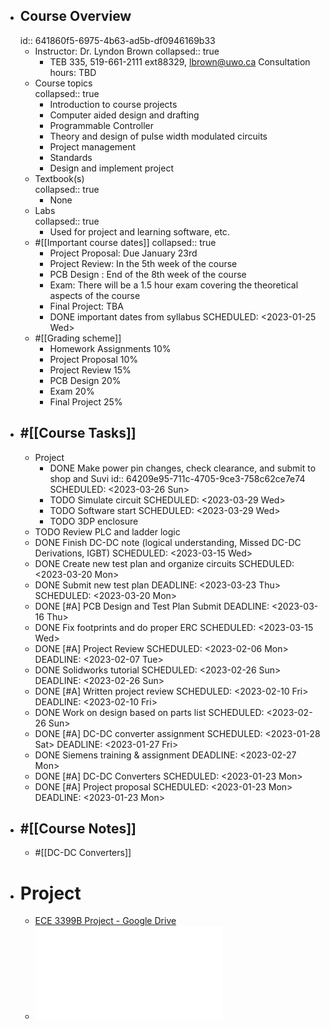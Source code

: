 - ## Course Overview
  id:: 641860f5-6975-4b63-ad5b-df0946169b33
	- Instructor: Dr. Lyndon Brown
	  collapsed:: true
		- TEB 335, 519-661-2111 ext88329, lbrown@uwo.ca
		  Consultation hours: TBD
	- Course topics  
	  collapsed:: true
		- Introduction to course projects
		- Computer aided design and drafting
		- Programmable Controller
		- Theory and design of pulse width modulated circuits
		- Project management
		- Standards
		- Design and implement project
	- Textbook(s)  
	  collapsed:: true
		- None
	- Labs  
	  collapsed:: true
		- Used for project and learning software, etc.
	- #[[Important course dates]]
	  collapsed:: true
		- Project Proposal: Due January 23rd
		- Project Review: In the 5th week of the course
		- PCB Design : End of the 8th week of the course
		- Exam: There will be a 1.5 hour exam covering the theoretical aspects of the course
		- Final Project: TBA
		- DONE important dates from syllabus
		  SCHEDULED: <2023-01-25 Wed>
	- #[[Grading scheme]]
		- Homework Assignments 10%
		- Project Proposal 10%
		- Project Review 15%
		- PCB Design 20%
		- Exam 20%
		- Final Project 25%
- ## #[[Course Tasks]]
	- Project
		- DONE Make power pin changes, check clearance, and submit to shop and Suvi
		  id:: 64209e95-711c-4705-9ce3-758c62ce7e74
		  SCHEDULED: <2023-03-26 Sun>
		- TODO Simulate circuit
		  SCHEDULED: <2023-03-29 Wed>
		- TODO Software start
		  SCHEDULED: <2023-03-29 Wed>
		- TODO 3DP enclosure
	- TODO Review PLC and ladder logic
	- DONE Finish DC-DC note (logical understanding, Missed DC-DC Derivations, IGBT)
	  SCHEDULED: <2023-03-15 Wed>
	- DONE Create new test plan and organize circuits
	  SCHEDULED: <2023-03-20 Mon>
	- DONE Submit new test plan
	  DEADLINE: <2023-03-23 Thu>
	  SCHEDULED: <2023-03-20 Mon>
	- DONE [#A] PCB Design and Test Plan Submit
	  DEADLINE: <2023-03-16 Thu>
	- DONE Fix footprints and do proper ERC
	  SCHEDULED: <2023-03-15 Wed>
	- DONE [#A] Project Review
	  SCHEDULED: <2023-02-06 Mon>
	  DEADLINE: <2023-02-07 Tue>
	- DONE Solidworks tutorial
	  SCHEDULED: <2023-02-26 Sun>
	  DEADLINE: <2023-02-26 Sun>
	- DONE [#A] Written project review
	  SCHEDULED: <2023-02-10 Fri>
	  DEADLINE: <2023-02-10 Fri>
	- DONE Work on design based on parts list
	  SCHEDULED: <2023-02-26 Sun>
	- DONE [#A] DC-DC converter assignment
	  SCHEDULED: <2023-01-28 Sat>
	  DEADLINE: <2023-01-27 Fri>
	- DONE Siemens training & assignment
	  DEADLINE: <2023-02-27 Mon>
	- DONE [#A] DC-DC Converters 
	  SCHEDULED: <2023-01-23 Mon>
	- DONE [#A] Project proposal
	  SCHEDULED: <2023-01-23 Mon>
	  DEADLINE: <2023-01-23 Mon>
- ## #[[Course Notes]]
	- #[[DC-DC Converters]]
- # Project
	- [ECE 3399B Project - Google Drive](https://drive.google.com/drive/folders/1KfmRr_LBW7_kqztGq_0FZg-yMQlBjymY?usp=sharing)
	- ![Control and Power Supply for Resistance Spot Welding (RSW).pdf](../assets/Control_and_Power_Supply_for_Resistance_Spot_Welding_(RSW)_1677345963874_0.pdf)